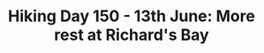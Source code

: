 ---
layout: post
title: "Hiking Day 150 - 13th June: More rest at Richard's Bay"
day_number: 150
post_id: NULL
hike_date: 2009-06-13
km: 0
map_number: 68
destination: Richards Bay
overnight: Loreen and Kevin
terrain: Rest
nature_reserve: 
notes: NULL
start_coord_lat: NULL
start_coord_long: NULL
end_coord_lat: -28.804481
end_coord_long: 32.113596
start_coord: NULL
destination_coord: 
file_name: 06-13.jpg
description: Rest at Richard's Bay
link: http://www.cape2kosi.com/2009/06/13/hiking-day-150/
---